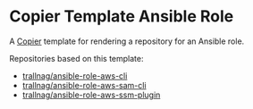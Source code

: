# Copier Template Ansible Role

A [Copier](https://copier.readthedocs.io/en/stable/) template for rendering a
repository for an Ansible role.

Repositories based on this template:

- [trallnag/ansible-role-aws-cli](https://github.com/trallnag/ansible-role-aws-cli)
- [trallnag/ansible-role-aws-sam-cli](https://github.com/trallnag/ansible-role-aws-sam-cli)
- [trallnag/ansible-role-aws-ssm-plugin](https://github.com/trallnag/ansible-role-aws-ssm-plugin)
